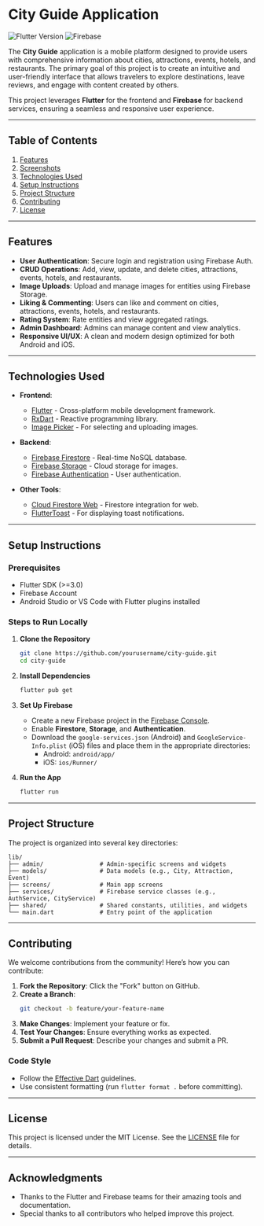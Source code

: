 

# **City Guide Application**

![Flutter Version](https://img.shields.io/badge/Flutter-%3E%3D3.0-blue) ![Firebase](https://img.shields.io/badge/Firebase-Backend-orange)

The **City Guide** application is a mobile platform designed to provide users with comprehensive information about cities, attractions, events, hotels, and restaurants. The primary goal of this project is to create an intuitive and user-friendly interface that allows travelers to explore destinations, leave reviews, and engage with content created by others.

This project leverages **Flutter** for the frontend and **Firebase** for backend services, ensuring a seamless and responsive user experience.

---

## **Table of Contents**
1. [Features](#features)
2. [Screenshots](#screenshots)
3. [Technologies Used](#technologies-used)
4. [Setup Instructions](#setup-instructions)
5. [Project Structure](#project-structure)
6. [Contributing](#contributing)
7. [License](#license)

---

## **Features**
- **User Authentication**: Secure login and registration using Firebase Auth.
- **CRUD Operations**: Add, view, update, and delete cities, attractions, events, hotels, and restaurants.
- **Image Uploads**: Upload and manage images for entities using Firebase Storage.
- **Liking & Commenting**: Users can like and comment on cities, attractions, events, hotels, and restaurants.
- **Rating System**: Rate entities and view aggregated ratings.
- **Admin Dashboard**: Admins can manage content and view analytics.
- **Responsive UI/UX**: A clean and modern design optimized for both Android and iOS.

---


## **Technologies Used**
- **Frontend**: 
  - [Flutter](https://flutter.dev/) - Cross-platform mobile development framework.
  - [RxDart](https://pub.dev/packages/rxdart) - Reactive programming library.
  - [Image Picker](https://pub.dev/packages/image_picker) - For selecting and uploading images.
  
- **Backend**:
  - [Firebase Firestore](https://firebase.google.com/products/firestore) - Real-time NoSQL database.
  - [Firebase Storage](https://firebase.google.com/products/storage) - Cloud storage for images.
  - [Firebase Authentication](https://firebase.google.com/products/auth) - User authentication.
  
- **Other Tools**:
  - [Cloud Firestore Web](https://pub.dev/packages/cloud_firestore_web) - Firestore integration for web.
  - [FlutterToast](https://pub.dev/packages/fluttertoast) - For displaying toast notifications.

---

## **Setup Instructions**

### Prerequisites
- Flutter SDK (>=3.0)
- Firebase Account
- Android Studio or VS Code with Flutter plugins installed

### Steps to Run Locally
1. **Clone the Repository**
   ```bash
   git clone https://github.com/yourusername/city-guide.git
   cd city-guide
   ```

2. **Install Dependencies**
   ```bash
   flutter pub get
   ```

3. **Set Up Firebase**
   - Create a new Firebase project in the [Firebase Console](https://console.firebase.google.com/).
   - Enable **Firestore**, **Storage**, and **Authentication**.
   - Download the `google-services.json` (Android) and `GoogleService-Info.plist` (iOS) files and place them in the appropriate directories:
     - Android: `android/app/`
     - iOS: `ios/Runner/`

4. **Run the App**
   ```bash
   flutter run
   ```

---

## **Project Structure**

The project is organized into several key directories:

```
lib/
├── admin/                # Admin-specific screens and widgets
├── models/               # Data models (e.g., City, Attraction, Event)
├── screens/              # Main app screens
├── services/             # Firebase service classes (e.g., AuthService, CityService)
├── shared/               # Shared constants, utilities, and widgets
└── main.dart             # Entry point of the application
```

---

## **Contributing**

We welcome contributions from the community! Here’s how you can contribute:

1. **Fork the Repository**: Click the "Fork" button on GitHub.
2. **Create a Branch**: 
   ```bash
   git checkout -b feature/your-feature-name
   ```
3. **Make Changes**: Implement your feature or fix.
4. **Test Your Changes**: Ensure everything works as expected.
5. **Submit a Pull Request**: Describe your changes and submit a PR.

### Code Style
- Follow the [Effective Dart](https://dart.dev/guides/language/effective-dart) guidelines.
- Use consistent formatting (run `flutter format .` before committing).

---

## **License**

This project is licensed under the MIT License. See the [LICENSE](LICENSE) file for details.

---

## **Acknowledgments**

- Thanks to the Flutter and Firebase teams for their amazing tools and documentation.
- Special thanks to all contributors who helped improve this project.
